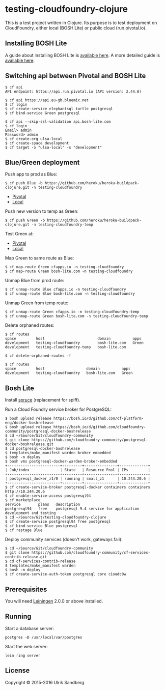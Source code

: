# testing-cloudfoundry-clojure

This is a test project written in Clojure. Its purpose is to test deployment on
CloudFoundry, either local (BOSH Lite) or public cloud (run.pivotal.io).

## Installing BOSH Lite

A guide about installing BOSH Lite is [available here](https://blog.starkandwayne.com/2014/12/16/running-cloud-foundry-locally-with-bosh-lite/).
A more detailed guide is [available here](https://blog.starkandwayne.com/2015/10/16/deploying-cloud-foundry-locally-with-bosh-lite-with-mac-osx-late-2015/).

## Switching api between Pivotal and BOSH Lite

```
$ cf api
API endpoint: https://api.run.pivotal.io (API version: 2.44.0)

$ cf api https://api.eu-gb.bluemix.net
$ cf login
$ cf create-service elephantsql turtle postgresql
$ cf bind-service Green postgresql

$ cf api --skip-ssl-validation api.bosh-lite.com
$ cf login
Email> admin
Password> admin
$ cf create-org ulsa-local
$ cf create-space development
$ cf target -o "ulsa-local" -s "development"
```

## Blue/Green deployment

Push app to prod as Blue:

```
$ cf push Blue -b https://github.com/heroku/heroku-buildpack-clojure.git -n testing-cloudfoundry
```

* [Pivotal](https://testing-cloudfoundry.cfapps.io)
* [Local](https://testing-cloudfoundry.bosh-lite.com)

Push new version to temp as Green:

```
$ cf push Green -b https://github.com/heroku/heroku-buildpack-clojure.git -n testing-cloudfoundry-temp
```

Test Green at:

* [Pivotal](https://testing-cloudfoundry-temp.cfapps.io)
* [Local](https://testing-cloudfoundry-temp.bosh-lite.com)

Map Green to same route as Blue:

```
$ cf map-route Green cfapps.io -n testing-cloudfoundry
$ cf map-route Green bosh-lite.com -n testing-cloudfoundry
```

Unmap Blue from prod route:

```
$ cf unmap-route Blue cfapps.io -n testing-cloudfoundry
$ cf unmap-route Blue bosh-lite.com -n testing-cloudfoundry
```

Unmap Green from temp route:

```
$ cf unmap-route Green cfapps.io -n testing-cloudfoundry-temp
$ cf unmap-route Green bosh-lite.com -n testing-cloudfoundry-temp
```

Delete orphaned routes:

```
$ cf routes
space         host                        domain          apps   
development   testing-cloudfoundry        bosh-lite.com   Green   
development   testing-cloudfoundry-temp   bosh-lite.com      

$ cf delete-orphaned-routes -f

$ cf routes
space         host                   domain          apps   
development   testing-cloudfoundry   bosh-lite.com   Green
```

## Bosh Lite

Install [spruce](https://github.com/geofffranks/spruce/releases) (replacement for spiff).

Run a Cloud Foundry service broker for PostgreSQL:

```
$ bosh upload release https://bosh.io/d/github.com/cf-platform-eng/docker-boshrelease
$ bosh upload release https://bosh.io/d/github.com/cloudfoundry-community/postgresql-docker-boshrelease
$ cd ~/Source/Git/cloudfoundry-community
$ git clone https://github.com/cloudfoundry-community/postgresql-docker-boshrelease.git
$ cd postgresql-docker-boshrelease
$ templates/make_manifest warden broker embedded
$ bosh -n deploy
$ bosh vms postgresql-docker-warden-broker-embedded
+------------------------+---------+---------------+-------------+
| Job/index              | State   | Resource Pool | IPs         |
+------------------------+---------+---------------+-------------+
| postgresql_docker_z1/0 | running | small_z1      | 10.244.20.6 |
+------------------------+---------+---------------+-------------+
$ cf create-service-broker postgresql-docker containers containers http://10.244.20.6
$ cf enable-service-access postgresql94
$ cf marketplace
service        plans   description   
postgresql94   free    postgresql 9.4 service for application development and testing
$ cd ~/Source/Git/testing-cloudfoundry-clojure
$ cf create-service postgresql94 free postgresql
$ cf bind-service Blue postgresql
$ cf restage Blue
```

Deploy community services (doesn't work, gateways fail):

```
$ cd ~/Source/Git/cloudfoundry-community
$ git clone https://github.com/cloudfoundry-community/cf-services-contrib-release.git
$ cd cf-services-contrib-release
$ templates/make_manifest warden
$ bosh -n deploy
$ cf create-service-auth-token postgresql core c1oudc0w
```

## Prerequisites

You will need [Leiningen][] 2.0.0 or above installed.

[leiningen]: https://github.com/technomancy/leiningen

## Running

Start a database server:

    postgres -D /usr/local/var/postgres

Start the web server:

    lein ring server

## License

Copyright © 2015-2016 Ulrik Sandberg
